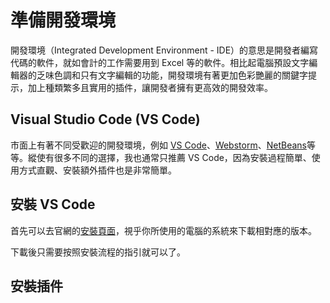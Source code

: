 # 準備開發環境
開發環境（Integrated Development Environment - IDE）的意思是開發者編寫代碼的軟件，就如會計的工作需要用到 Excel 等的軟件。相比起電腦預設文字編輯器的乏味色調和只有文字編輯的功能，開發環境有著更加色彩艷麗的關鍵字提示，加上種類繁多且實用的插件，讓開發者擁有更高效的開發效率。

## Visual Studio Code (VS Code)
市面上有著不同受歡迎的開發環境，例如 [VS Code](https://code.visualstudio.com/)、[Webstorm](https://www.jetbrains.com/webstorm/)、[NetBeans](https://netbeans.apache.org/)等等。縱使有很多不同的選擇，我也通常只推薦 VS Code，因為安裝過程簡單、使用方式直觀、安裝額外插件也是非常簡單。

## 安裝 VS Code
首先可以去官網的[安裝頁面](https://code.visualstudio.com/download)，視乎你所使用的電腦的系統來下載相對應的版本。

下載後只需要按照安裝流程的指引就可以了。

## 安裝插件

